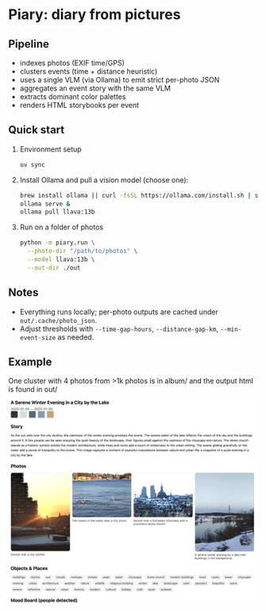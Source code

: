 # Piary: diary from pictures

## Pipeline

- indexes photos (EXIF time/GPS)
- clusters events (time + distance heuristic)
- uses a single VLM (via Ollama) to emit strict per-photo JSON
- aggregates an event story with the same VLM
- extracts dominant color palettes
- renders HTML storybooks per event

## Quick start

1) Environment setup

   ```bash
   uv sync
   ```

2) Install Ollama and pull a vision model (choose one):

   ```bash
   brew install ollama || curl -fsSL https://ollama.com/install.sh | sh
   ollama serve &
   ollama pull llava:13b
   ```

3) Run on a folder of photos

   ```bash
   python -m piary.run \
     --photo-dir "/path/to/photos" \
     --model llava:13b \
     --out-dir ./out
   ```

## Notes

- Everything runs locally; per-photo outputs are cached under `out/.cache/photo_json`.
- Adjust thresholds with `--time-gap-hours`, `--distance-gap-km`, `--min-event-size` as needed.

## Example

One cluster with 4 photos from >1k photos is in album/ and the output html is found in out/

![snapshot](snapshot_readme.png)

